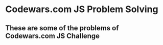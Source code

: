 <h1>Codewars.com JS Problem Solving</h1>
<h2>These are some of the problems of Codewars.com JS Challenge</h2>